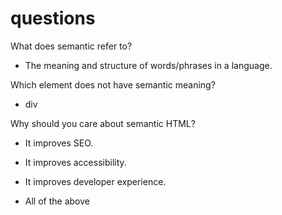 # questions

What does semantic refer to?

* The meaning and structure of words/phrases in a language.

Which element does not have semantic meaning?

* div

Why should you care about semantic HTML?

* It improves SEO.

* It improves accessibility.

* It improves developer experience.

* All of the above
